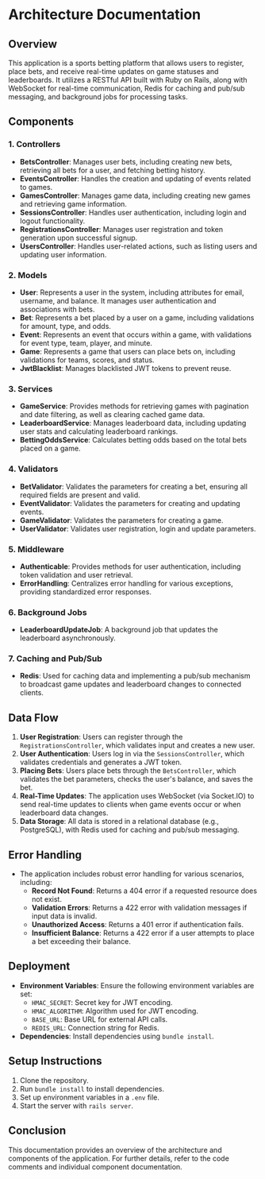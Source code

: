 # Architecture Documentation

## Overview
This application is a sports betting platform that allows users to register, place bets, and receive real-time updates on game statuses and leaderboards. It utilizes a RESTful API built with Ruby on Rails, along with WebSocket for real-time communication, Redis for caching and pub/sub messaging, and background jobs for processing tasks.

## Components

### 1. Controllers
- **BetsController**: Manages user bets, including creating new bets, retrieving all bets for a user, and fetching betting history.
- **EventsController**: Handles the creation and updating of events related to games.
- **GamesController**: Manages game data, including creating new games and retrieving game information.
- **SessionsController**: Handles user authentication, including login and logout functionality.
- **RegistrationsController**: Manages user registration and token generation upon successful signup.
- **UsersController**: Handles user-related actions, such as listing users and updating user information.

### 2. Models
- **User**: Represents a user in the system, including attributes for email, username, and balance. It manages user authentication and associations with bets.
- **Bet**: Represents a bet placed by a user on a game, including validations for amount, type, and odds.
- **Event**: Represents an event that occurs within a game, with validations for event type, team, player, and minute.
- **Game**: Represents a game that users can place bets on, including validations for teams, scores, and status.
- **JwtBlacklist**: Manages blacklisted JWT tokens to prevent reuse.

### 3. Services
- **GameService**: Provides methods for retrieving games with pagination and date filtering, as well as clearing cached game data.
- **LeaderboardService**: Manages leaderboard data, including updating user stats and calculating leaderboard rankings.
- **BettingOddsService**: Calculates betting odds based on the total bets placed on a game.

### 4. Validators
- **BetValidator**: Validates the parameters for creating a bet, ensuring all required fields are present and valid.
- **EventValidator**: Validates the parameters for creating and updating events.
- **GameValidator**: Validates the parameters for creating a game.
- **UserValidator**: Validates user registration, login and update parameters.

### 5. Middleware
- **Authenticable**: Provides methods for user authentication, including token validation and user retrieval.
- **ErrorHandling**: Centralizes error handling for various exceptions, providing standardized error responses.

### 6. Background Jobs
- **LeaderboardUpdateJob**: A background job that updates the leaderboard asynchronously.

### 7. Caching and Pub/Sub
- **Redis**: Used for caching data and implementing a pub/sub mechanism to broadcast game updates and leaderboard changes to connected clients.

## Data Flow
1. **User  Registration**: Users can register through the `RegistrationsController`, which validates input and creates a new user.
2. **User  Authentication**: Users log in via the `SessionsController`, which validates credentials and generates a JWT token.
3. **Placing Bets**: Users place bets through the `BetsController`, which validates the bet parameters, checks the user's balance, and saves the bet.
4. **Real-Time Updates**: The application uses WebSocket (via Socket.IO) to send real-time updates to clients when game events occur or when leaderboard data changes.
5. **Data Storage**: All data is stored in a relational database (e.g., PostgreSQL), with Redis used for caching and pub/sub messaging.

## Error Handling
- The application includes robust error handling for various scenarios, including:
  - **Record Not Found**: Returns a 404 error if a requested resource does not exist.
  - **Validation Errors**: Returns a 422 error with validation messages if input data is invalid.
  - **Unauthorized Access**: Returns a 401 error if authentication fails.
  - **Insufficient Balance**: Returns a 422 error if a user attempts to place a bet exceeding their balance.

## Deployment
- **Environment Variables**: Ensure the following environment variables are set:
  - `HMAC_SECRET`: Secret key for JWT encoding.
  - `HMAC_ALGORITHM`: Algorithm used for JWT encoding.
  - `BASE_URL`: Base URL for external API calls.
  - `REDIS_URL`: Connection string for Redis.
- **Dependencies**: Install dependencies using `bundle install`.

## Setup Instructions
1. Clone the repository.
2. Run `bundle install` to install dependencies.
3. Set up environment variables in a `.env` file.
4. Start the server with `rails server`.

## Conclusion
This documentation provides an overview of the architecture and components of the application. For further details, refer to the code comments and individual component documentation.
